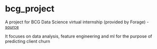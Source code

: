 # bcg_project
A project for BCG Data Science virtual internship (provided by Forage) - [source](https://www.theforage.com/virtual-internships/prototype/Tcz8gTtprzAS4xSoK/Data-Science-Virtual-Experience-Program?ref=NNMZye38neDkk9h92)

It focuses on data analysis, feature engineering and ml for the purpose of predicting client churn
